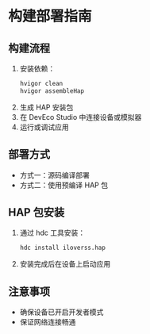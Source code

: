 # 构建部署指南

## 构建流程
1. 安装依赖：
   ```bash
   hvigor clean
   hvigor assembleHap
   ```
2. 生成 HAP 安装包
3. 在 DevEco Studio 中连接设备或模拟器
4. 运行或调试应用

## 部署方式
- 方式一：源码编译部署
- 方式二：使用预编译 HAP 包

## HAP 包安装
1. 通过 hdc 工具安装：
   ```bash
   hdc install iloverss.hap
   ```
2. 安装完成后在设备上启动应用

## 注意事项
- 确保设备已开启开发者模式
- 保证网络连接畅通 
